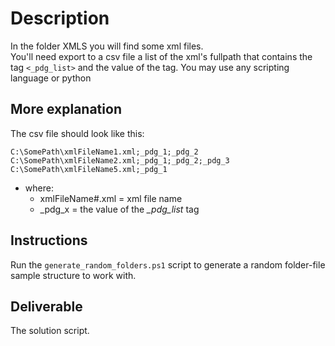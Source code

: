 # Description  
In the folder XMLS you will find some xml files.  
You'll need export to a csv file a list of the xml's fullpath that contains the tag `<_pdg_list>` and the value of the tag.
You may use any scripting language or python

## More explanation
The csv file should look like this:
```
C:\SomePath\xmlFileName1.xml;_pdg_1;_pdg_2
C:\SomePath\xmlFileName2.xml;_pdg_1;_pdg_2;_pdg_3
C:\SomePath\xmlFileName5.xml;_pdg_1
```  

- where: 
  - xmlFileName#.xml = xml file name
  - _pdg_x = the value of the *_pdg_list* tag


## Instructions
Run the `generate_random_folders.ps1` script to generate a random folder-file sample structure to work with.

## Deliverable
The solution script.
